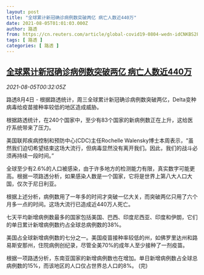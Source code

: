 ```yaml
---
layout: post
title: "全球累计新冠确诊病例数突破两亿 病亡人数近440万"
date: 2021-08-05T01:01:03.000Z
author: 路透
from: https://cn.reuters.com/article/global-covid19-0804-wedn-idCNKBS2F6022
tags: [ 路透 ]
categories: [ 路透 ]
---
```

<!--1628125263000-->
[全球累计新冠确诊病例数突破两亿 病亡人数近440万](https://cn.reuters.com/article/global-covid19-0804-wedn-idCNKBS2F6022)
------

<div>
<div><i>2021-08-05T00:32:05Z</i></div><p>路透8月4日 - 根据路透统计，周三全球累计新冠确诊病例数突破两亿，Delta变种病毒给疫苗接种率较低的地区造成威胁。</p><p>根据路透统计，在240个国家中，至少有83个国家的新病例数正在上升，这给医疗系统带来了压力。</p><p>美国联邦疾病控制和预防中心(CDC)主任Rochelle Walensky博士本周表示，“虽然我们迫切希望结束这场大流行，但病毒显然没有离开我们。因此，我们的战斗必须再持续一段时间。”</p><p>全球至少有2.6%的人口被感染，由于许多地方的检测能力有限，真实数字可能更高。根据一项路透分析，如果感染人数是一个国家，它将是世界上第八大人口大国，仅次于尼日利亚。</p><p>根据上述分析，病例数用了一年多的时间才突破一亿大关，而突破两亿只用了六个月多一点的时间。这场大流行已造成近440万人死亡。</p><p>七天平均新增病例数最多的国家包括美国、巴西、印度尼西亚、印度和伊朗，它们的单日累计新增病例数约占全球总病例数的38%。</p><p>美国占全球新增病例数的七分之一。美国疫苗接种率较低的州，如佛罗里达州和路易斯安那州，住院病例创纪录，尽管全美70%的成年人至少接种了一剂疫苗。</p><p>根据一项路透分析，东南亚国家的新增病例数也在增加。单日新增病例数占全球总病例数的15%，而该地区的人口仅占世界总人口的8%。 (完)</p>
</div>
